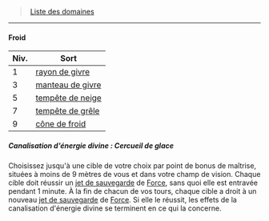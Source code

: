 ﻿---
!GenericItem
Id: cleric_priest_hd.md#froid
ParentLink: cleric_priest_hd.md#liste-des-domaines
Name: Froid
ParentName: Liste des domaines
NameLevel: 4
Attributes:
  Name: Froid
  Markdown: >+
    #### <!--Name-->Froid<!--/Name-->


    |Niv.|Sort|

    |---|---|

    |1|[rayon de givre](hd_spells_rayon_de_givre.md)|

    |3|[manteau de givre](hd_spells_manteau_de_givre.md)|

    |5|[tempête de neige](hd_spells_tempete_de_neige.md)|

    |7|[tempête de grêle](hd_spells_tempete_de_grele.md)|

    |9|[cône de froid](hd_spells_cone_de_froid.md)|


    ##### Canalisation d'énergie divine : Cercueil de glace


    Choisissez jusqu'à une cible de votre choix par point de bonus de maîtrise, situées à moins de 9 mètres de vous et dans votre champ de vision. Chaque cible doit réussir un [jet de sauvegarde](hd_abilities_jets_de_sauvegarde.md) de [Force](hd_abilities_strength.md), sans quoi elle est entravée pendant 1 minute. À la fin de chacun de vos tours, chaque cible a droit à un nouveau [jet de sauvegarde](hd_abilities_jets_de_sauvegarde.md) de [Force](hd_abilities_strength.md). Si elle le réussit, les effets de la canalisation d'énergie divine se terminent en ce qui la concerne.

AttributesDictionary: >+
  Name: Froid

  Markdown: >+

    #### <!--Name-->Froid<!--/Name-->





    |Niv.|Sort|



    |---|---|



    |1|[rayon de givre](hd_spells_rayon_de_givre.md)|



    |3|[manteau de givre](hd_spells_manteau_de_givre.md)|



    |5|[tempête de neige](hd_spells_tempete_de_neige.md)|



    |7|[tempête de grêle](hd_spells_tempete_de_grele.md)|



    |9|[cône de froid](hd_spells_cone_de_froid.md)|





    ##### Canalisation d'énergie divine : Cercueil de glace





    Choisissez jusqu'à une cible de votre choix par point de bonus de maîtrise, situées à moins de 9 mètres de vous et dans votre champ de vision. Chaque cible doit réussir un [jet de sauvegarde](hd_abilities_jets_de_sauvegarde.md) de [Force](hd_abilities_strength.md), sans quoi elle est entravée pendant 1 minute. À la fin de chacun de vos tours, chaque cible a droit à un nouveau [jet de sauvegarde](hd_abilities_jets_de_sauvegarde.md) de [Force](hd_abilities_strength.md). Si elle le réussit, les effets de la canalisation d'énergie divine se terminent en ce qui la concerne.



---
> [Liste des domaines](hd_cleric_priest_liste_des_domaines.md)

---

#### Froid

|Niv.|Sort|
|---|---|
|1|[rayon de givre](hd_spells_rayon_de_givre.md)|
|3|[manteau de givre](hd_spells_manteau_de_givre.md)|
|5|[tempête de neige](hd_spells_tempete_de_neige.md)|
|7|[tempête de grêle](hd_spells_tempete_de_grele.md)|
|9|[cône de froid](hd_spells_cone_de_froid.md)|

##### Canalisation d'énergie divine : Cercueil de glace

Choisissez jusqu'à une cible de votre choix par point de bonus de maîtrise, situées à moins de 9 mètres de vous et dans votre champ de vision. Chaque cible doit réussir un [jet de sauvegarde](hd_abilities_jets_de_sauvegarde.md) de [Force](hd_abilities_strength.md), sans quoi elle est entravée pendant 1 minute. À la fin de chacun de vos tours, chaque cible a droit à un nouveau [jet de sauvegarde](hd_abilities_jets_de_sauvegarde.md) de [Force](hd_abilities_strength.md). Si elle le réussit, les effets de la canalisation d'énergie divine se terminent en ce qui la concerne.

